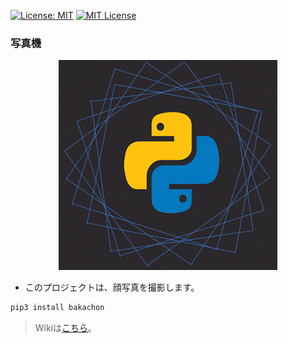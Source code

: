 [![License: MIT](https://img.shields.io/badge/License-MIT-yellow.svg)](https://opensource.org/licenses/MIT) [![MIT
License](http://img.shields.io/badge/license-MIT-blue.svg?style=flat)](
LICENSE)

### 写真機

<div align="center">
    <img src="https://github.com/takkii/hyokaproject/blob/main/logo/python.gif" alt="python">
</div>

- このプロジェクトは、顔写真を撮影します。

```markdown
pip3 install bakachon
```

> Wikiは[こちら](https://github.com/takkii/picture/wiki/manual)。

